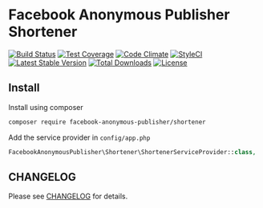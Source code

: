 # Facebook Anonymous Publisher Shortener

[![Build Status](https://travis-ci.org/Facebook-Anonymous-Publisher/shortener.svg?branch=master)](https://travis-ci.org/Facebook-Anonymous-Publisher/shortener)
[![Test Coverage](https://codeclimate.com/github/Facebook-Anonymous-Publisher/shortener/badges/coverage.svg)](https://codeclimate.com/github/Facebook-Anonymous-Publisher/shortener/coverage)
[![Code Climate](https://codeclimate.com/github/Facebook-Anonymous-Publisher/shortener/badges/gpa.svg)](https://codeclimate.com/github/Facebook-Anonymous-Publisher/shortener)
[![StyleCI](https://styleci.io/repos/72016048/shield)](https://styleci.io/repos/72016048)
[![Latest Stable Version](https://poser.pugx.org/facebook-anonymous-publisher/shortener/v/stable?format=flat-square)](https://packagist.org/packages/facebook-anonymous-publisher/shortener)
[![Total Downloads](https://poser.pugx.org/facebook-anonymous-publisher/shortener/downloads?format=flat-square)](https://packagist.org/packages/facebook-anonymous-publisher/shortener)
[![License](https://poser.pugx.org/facebook-anonymous-publisher/shortener/license?format=flat-square)](https://packagist.org/packages/facebook-anonymous-publisher/shortener)

## Install

Install using composer

```bash
composer require facebook-anonymous-publisher/shortener
```

Add the service provider in `config/app.php`

```php
FacebookAnonymousPublisher\Shortener\ShortenerServiceProvider::class,
```

## CHANGELOG

Please see [CHANGELOG](CHANGELOG.md) for details.
